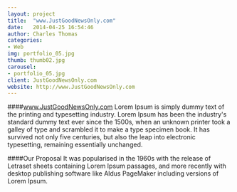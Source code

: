 ```yaml
---
layout: project
title:  "www.JustGoodNewsOnly.com"
date:   2014-04-25 16:54:46
author: Charles Thomas
categories:
- Web
img: portfolio_05.jpg
thumb: thumb02.jpg
carousel:
- portfolio_05.jpg
client: JustGoodNewsOnly.com
website: http://www.JustGoodNewsOnly.com
---
```

####www.JustGoodNewsOnly.com
Lorem Ipsum is simply dummy text of the printing and typesetting industry. Lorem Ipsum has been the industry's standard dummy text ever since the 1500s, when an unknown printer took a galley of type and scrambled it to make a type specimen book. It has survived not only five centuries, but also the leap into electronic typesetting, remaining essentially unchanged.

####Our Proposal
It was popularised in the 1960s with the release of Letraset sheets containing Lorem Ipsum passages, and more recently with desktop publishing software like Aldus PageMaker including versions of Lorem Ipsum.
